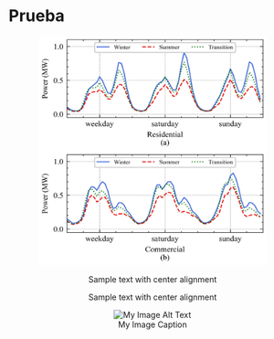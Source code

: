 
# Prueba



<p align="center" width="100%">
    <img src="https://github.com/CarlosGS20/Typical-load-profile-MV-CIGRE-benchmark/blob/main/Profiles_consumption_disaggregation.jpg" width="400" height="400">
</p>
<p align="center" width="100%">
    Sample text with center alignment
</p>

<p style="text-align: center;">Sample text with center alignment</p>

<figure align="center" class="image-caption">
    <img src="/yourpage/mymage.jpg" alt="My Image Alt Text" title="My Image Caption" class="caption" />
    <figcaption>My Image Caption</figcaption>
</figure>
